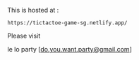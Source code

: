 This is hosted at :
    
    https://tictactoe-game-sg.netlify.app/

Please visit

le lo party [do.you.want.party@gmail.com]
